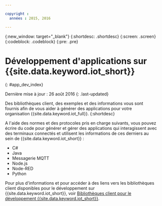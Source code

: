 ```yaml
---

copyright :
  années : 2015, 2016

---
```


{:new_window: target="_blank"}
{:shortdesc: .shortdesc}
{:screen: .screen}
{:codeblock: .codeblock}
{:pre: .pre}

# Développement d'applications sur {{site.data.keyword.iot_short}}
{: #app_dev_index}

Dernière mise à jour : 26 août 2016
{: .last-updated}

Des bibliothèques client, des exemples et des informations vous sont fournis afin de vous aider à générer des applications pour votre organisation {{site.data.keyword.iot_full}}.
{:shortdesc}

A l'aide des normes et des protocoles pris en charge suivants, vous pouvez écrire du code pour générer et gérer des applications qui interagissent avec des terminaux connectés et utilisent les informations de ces derniers au sein de {{site.data.keyword.iot_short}} :

- C#
- Java
- Messagerie MQTT
- Node.js
- Node-RED
- Python

Pour plus d'informations et pour accéder à des liens vers les bibliothèques client disponibles pour le développement sur {{site.data.keyword.iot_short}}, voir [Bibliothèques client pour le développement {{site.data.keyword.iot_short}}](../iot_platform_client_lib.html).

